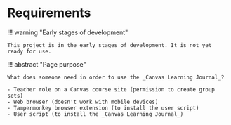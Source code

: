 <!--
 Copyright (C) 2024 David Jones
 
 This program is free software: you can redistribute it and/or modify
 it under the terms of the GNU Affero General Public License as
 published by the Free Software Foundation, either version 3 of the
 License, or (at your option) any later version.
 
 This program is distributed in the hope that it will be useful,
 but WITHOUT ANY WARRANTY; without even the implied warranty of
 MERCHANTABILITY or FITNESS FOR A PARTICULAR PURPOSE.  See the
 GNU Affero General Public License for more details.
 
 You should have received a copy of the GNU Affero General Public License
 along with this program.  If not, see <https://www.gnu.org/licenses/>.
-->

# Requirements

!!! warning "Early stages of development"

    This project is in the early stages of development. It is not yet ready for use.


!!! abstract "Page purpose"

    What does someone need in order to use the _Canvas Learning Journal_?

    - Teacher role on a Canvas course site (permission to create group sets)
    - Web browser (doesn't work with mobile devices)
    - Tampermonkey browser extension (to install the user script)
    - User script (to install the _Canvas Learning Journal_)
